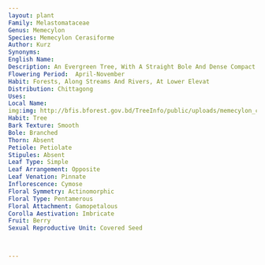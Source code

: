 ```yaml
---
layout: plant
Family: Melastomataceae
Genus: Memecylon
Species: Memecylon Cerasiforme
Author: Kurz
Synonyms: 
English Name: 
Description: An Evergreen Tree, With A Straight Bole And Dense Compact Crown, Bark Grey, About 1 Cm Thick. Leaves 6.5-16.5 Ã— 3.0-6.5 Cm, Broadly Elliptic-lanceolate Or Oblong To Elliptic, Acuminate At The Apex, Acute To Acuminate At The Base, Margin Slightly Recurved, Thinly Coriaceous, Usually Drying Yellowish, Lateral Nerves Faint And Obscure, Petioles Short, Up To 8 Mm Long, Stout. Inflorescence Pedunculate Cymes, Axillary Or From Axils Of Fallen Leaves, Peduncles Of Fruiting Cyme 0.5-1.8 Cm Long, Glabrous, Pedicels 4-7 Mm Long. Flowers 0.5-0.7 Cm Across. Sepals 4, Glabrous. Petals 4, Spreading Or Deflexed, Bluish-white, Dropped At Anthesis. Stamens 8, Equal, With Blue Or Pinkish-blue Dorsal Horns, Filaments Filiform, Anthers With Thecae Opening By Slits. Ovary Inferior, 1-celled, Subglobose, Broader Than Long, Crowned By The Calyx Lobes, Ovules Several, Placentation Central, Styles Filiform, Stigmas Punctiform. Fruit A Berry, 1.1-1.6 Cm Long, Broadly Ovoid Or Subglobose, The Size Of A Cherry, Succulent, Black When Ripe.
Flowering Period:  April-November
Habit: Forests, Along Streams And Rivers, At Lower Elevat
Distribution: Chittagong
Uses: 
Local Name: 
img:img: http://bfis.bforest.gov.bd/TreeInfo/public/uploads/memecylon_cerasiforme.jpg
Habit: Tree
Bark Texture: Smooth
Bole: Branched
Thorn: Absent
Petiole: Petiolate
Stipules: Absent
Leaf Type: Simple
Leaf Arrangement: Opposite
Leaf Venation: Pinnate
Inflorescence: Cymose
Floral Symmetry: Actinomorphic
Floral Type: Pentamerous
Floral Attachment: Gamopetalous
Corolla Aestivation: Imbricate
Fruit: Berry
Sexual Reproductive Unit: Covered Seed



---
```


